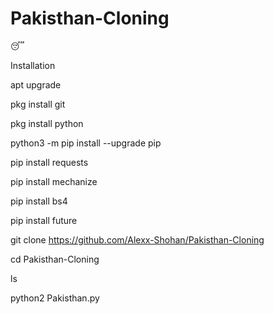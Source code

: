 # Pakisthan-Cloning

😴


Installation

apt upgrade

pkg install git

pkg install python

python3 -m pip install --upgrade pip

pip install requests

pip install mechanize

pip install bs4

pip install future

git clone https://github.com/Alexx-Shohan/Pakisthan-Cloning

cd Pakisthan-Cloning

ls

python2 Pakisthan.py
